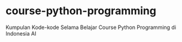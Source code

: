 # course-python-programming
Kumpulan Kode-kode Selama Belajar Course Python Programming di Indonesia AI
